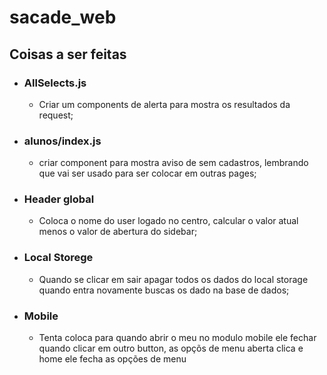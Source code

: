 # sacade_web

## Coisas a ser feitas

* ### AllSelects.js 
  * Criar um components de alerta para mostra os resultados da request;
* ### alunos/index.js
  * criar component para mostra aviso de sem cadastros, lembrando que vai ser usado para ser colocar em outras pages; 
* ### Header global
  * Coloca o nome do user logado no centro, calcular o valor atual menos o valor de abertura do sidebar;
* ### Local Storege
  * Quando se clicar em sair apagar todos os dados do local storage quando entra novamente buscas os dado na base de dados;
* ### Mobile
  * Tenta coloca para quando abrir o meu no modulo mobile ele fechar quando clicar em outro button, as opçõs de menu aberta clica e home ele fecha as opções de menu
